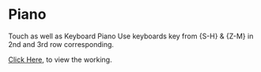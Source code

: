 # Piano
Touch as well as Keyboard Piano
Use keyboards key from {S-H} & {Z-M} in 2nd and 3rd row corresponding.

<a href="https://piano-practice.netlify.app/">Click Here</a>, to view the working.
